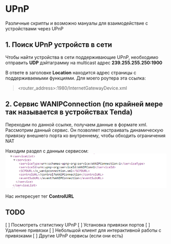 # UPnP
Различные скрипты и возможно мануалы для взаимодействие с устройствами через UPnP

## 1. Поиск UPnP устройств в сети
Чтобы найти устройства в сети поддерживающие UPnP, необходимо отправить __UDP__ дэйтаграмму на multicast адрес __239.255.255.250:1900__

В ответе в заголовке __Location__ находится адрес страницы с поддерживаемыми функциями. Для моего роутера эта ссылка:
>\<router_address\>:1980/InternetGatewayDevice.xml

## 2. Сервис WANIPConnection (по крайней мере так называется в устройствах Tenda)
Переходим по данной ссылке, получаем данные в формате xml. Рассмотрим данный сервис. Он позволяет настраивать динамическую привязку внешнего порта ко внутреннему, чтобы обходить ограничения NAT

Находим раздел с данным сервисом:
![Пример конфига](https://raw.githubusercontent.com/hariton27sy/UPnP/master/images/WanIPConnection.png)

Нас интересует тег __ControlURL__
## TODO
[ ] Посмотреть статистику UPnP
[ ] Установка привязки портов
[ ] Удаление привязки
[ ] Небольшой клиент для интерактивной работы с привязками
[ ] Другие UPnP сервисы (если они есть)

